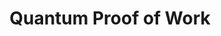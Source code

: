 ---
title: "Quantum Proof of Work"
excerpt: "Winner of Qiskit Fall Fest 2022. We propose quantum scheme that reduces the compute time to solve the proof of work algorithm."
collection: portfolio
link: "https://github.com/Anastasia-Sim/PoW-QCSA-fa22"
---